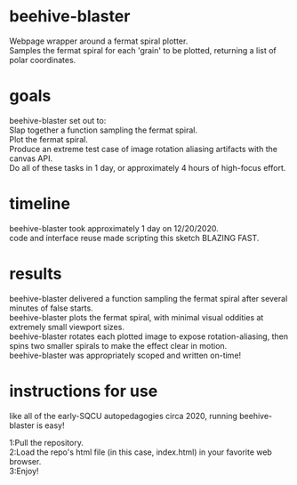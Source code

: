 # beehive-blaster
Webpage wrapper around a fermat spiral plotter.  
Samples the fermat spiral for each 'grain' to be plotted, returning a list of polar coordinates.  

# goals  
beehive-blaster set out to:  
Slap together a function sampling the fermat spiral.  
Plot the fermat spiral.  
Produce an extreme test case of image rotation aliasing artifacts with the canvas API.  
Do all of these tasks in 1 day, or approximately 4 hours of high-focus effort.  
# timeline
beehive-blaster took approximately 1 day on 12/20/2020.  
code and interface reuse made scripting this sketch BLAZING FAST.  
# results
beehive-blaster delivered a function sampling the fermat spiral after several minutes of false starts.  
beehive-blaster plots the fermat spiral, with minimal visual oddities at extremely small viewport sizes.  
beehive-blaster rotates each plotted image to expose rotation-aliasing, then spins two smaller spirals to make the effect clear in motion.  
beehive-blaster was appropriately scoped and written on-time!  
# instructions for use
like all of the early-SQCU autopedagogies circa 2020, running beehive-blaster is easy!  
  
1:Pull the repository.  
2:Load the repo's html file (in this case, index.html) in your favorite web browser.  
3:Enjoy!  